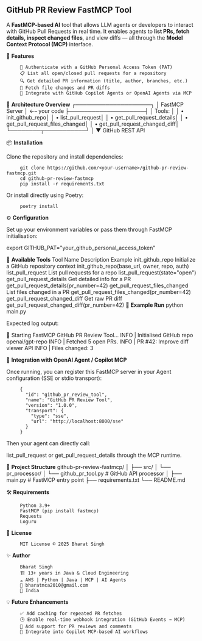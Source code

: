 ## GitHub PR Review FastMCP Tool

A **FastMCP-based AI** tool that allows LLM agents or developers to interact with GitHub Pull Requests in real time.
It enables agents to **list PRs, fetch details, inspect changed files**, and view diffs — all through the **Model Context Protocol (MCP)** interface.

🚀 **Features**

         🔐 Authenticate with a GitHub Personal Access Token (PAT)
         📋 List all open/closed pull requests for a repository
         🔍 Get detailed PR information (title, author, branches, etc.)
         🧾 Fetch file changes and PR diffs
         🧠 Integrate with GitHub Copilot Agents or OpenAI Agents via MCP

🧩 **Architecture Overview**
         ┌────────────────────┐
         │  FastMCP Server    │  ←– your code
         ├────────────────────┤
         │ Tools:             │
         │  • init_github_repo│
         │  • list_pull_request│
         │  • get_pull_request_details│
         │  • get_pull_request_files_changed│
         │  • get_pull_request_changed_diff│
         └────────┬───────────┘
                  │
                  ▼
            GitHub REST API


📦 **Installation**

Clone the repository and install dependencies:

         git clone https://github.com/<your-username>/github-pr-review-fastmcp.git
         cd github-pr-review-fastmcp
         pip install -r requirements.txt


Or install directly using Poetry:

         poetry install

⚙️ **Configuration**

Set up your environment variables or pass them through FastMCP initialisation:

export GITHUB_PAT="your_github_personal_access_token"

🧰 **Available Tools**
         Tool Name	Description	Example
         init_github_repo	Initialize a GitHub repository context	init_github_repo(base_url, owner, repo, auth)
         list_pull_request	List pull requests for a repo	list_pull_request(state="open")
         get_pull_request_details	Get detailed info for a PR	get_pull_request_details(pr_number=42)
         get_pull_request_files_changed	List files changed in a PR	get_pull_request_files_changed(pr_number=42)
         get_pull_request_changed_diff	Get raw PR diff	get_pull_request_changed_diff(pr_number=42)
🧪 **Example Run**
python main.py


Expected log output:

🚀 Starting FastMCP GitHub PR Review Tool...
         INFO | Initialised GitHub repo openai/gpt-repo
         INFO | Fetched 5 open PRs.
         INFO | PR #42: Improve diff viewer API
         INFO | Files changed: 3

🧠 **Integration with OpenAI Agent / Copilot MCP**

Once running, you can register this FastMCP server in your Agent configuration (SSE or stdio transport):

         {
           "id": "github_pr_review_tool",
           "name": "GitHub PR Review Tool",
           "version": "1.0.0",
           "transport": {
             "type": "sse",
             "url": "http://localhost:8000/sse"
           }
         }


Then your agent can directly call:

list_pull_request or get_pull_request_details
through the MCP runtime.

🧩 **Project Structure**
         github-pr-review-fastmcp/
         │
         ├── src/
         │   └── pr_processor/
         │       └── github_pr_tool.py      # GitHub API processor
         │
         ├── main.py                        # FastMCP entry point
         ├── requirements.txt
         └── README.md

🛠 **Requirements**
         
         Python 3.9+
         FastMCP (pip install fastmcp)
         Requests
         Loguru

📄 **License**

         MIT License © 2025 Bharat Singh

✨ **Author**

         Bharat Singh
         🏗️ 13+ years in Java & Cloud Engineering
         ☁️ AWS | Python | Java | MCP | AI Agents
         📧 bharatmca2010@gmail.com         
         📍 India

💡 **Future Enhancements**

         ✅ Add caching for repeated PR fetches
         🕒 Enable real-time webhook integration (GitHub Events → MCP)
         🧩 Add support for PR reviews and comments
         🤖 Integrate into Copilot MCP-based AI workflows
